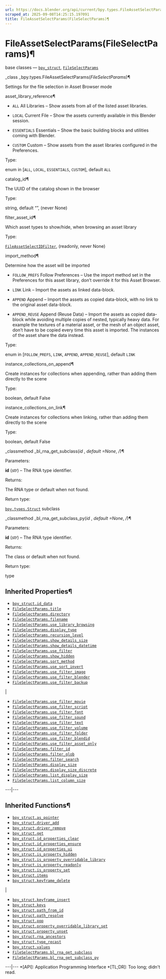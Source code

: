 ```yaml
---
url: https://docs.blender.org/api/current/bpy.types.FileAssetSelectParams.html
scraped_at: 2025-09-08T14:25:15.197091
title: FileAssetSelectParams(FileSelectParams)¶
---
```


# FileAssetSelectParams(FileSelectParams)¶  
  
base classes — [`bpy_struct`](bpy.types.bpy_struct.html#bpy.types.bpy_struct
"bpy.types.bpy_struct"),
[`FileSelectParams`](bpy.types.FileSelectParams.html#bpy.types.FileSelectParams
"bpy.types.FileSelectParams")

_class _bpy.types.FileAssetSelectParams(_FileSelectParams_)¶

    

Settings for the file selection in Asset Browser mode

asset_library_reference¶

    

  * `ALL` All Libraries – Show assets from all of the listed asset libraries.

  * `LOCAL` Current File – Show the assets currently available in this Blender session.

  * `ESSENTIALS` Essentials – Show the basic building blocks and utilities coming with Blender.

  * `CUSTOM` Custom – Show assets from the asset libraries configured in the Preferences.

Type:

    

enum in [`ALL`, `LOCAL`, `ESSENTIALS`, `CUSTOM`], default `ALL`

catalog_id¶

    

The UUID of the catalog shown in the browser

Type:

    

string, default “”, (never None)

filter_asset_id¶

    

Which asset types to show/hide, when browsing an asset library

Type:

    

[`FileAssetSelectIDFilter`](bpy.types.FileAssetSelectIDFilter.html#bpy.types.FileAssetSelectIDFilter
"bpy.types.FileAssetSelectIDFilter"), (readonly, never None)

import_method¶

    

Determine how the asset will be imported

  * `FOLLOW_PREFS` Follow Preferences – Use the import method set in the Preferences for this asset library, don’t override it for this Asset Browser.

  * `LINK` Link – Import the assets as linked data-block.

  * `APPEND` Append – Import the assets as copied data-block, with no link to the original asset data-block.

  * `APPEND_REUSE` Append (Reuse Data) – Import the assets as copied data-block while avoiding multiple copies of nested, typically heavy data. For example the textures of a material asset, or the mesh of an object asset, don’t have to be copied every time this asset is imported. The instances of the asset share the data instead.

Type:

    

enum in [`FOLLOW_PREFS`, `LINK`, `APPEND`, `APPEND_REUSE`], default `LINK`

instance_collections_on_append¶

    

Create instances for collections when appending, rather than adding them
directly to the scene

Type:

    

boolean, default False

instance_collections_on_link¶

    

Create instances for collections when linking, rather than adding them
directly to the scene

Type:

    

boolean, default False

_classmethod _bl_rna_get_subclass(_id_ , _default =None_, _/_)¶

    

Parameters:

    

**id** (_str_) – The RNA type identifier.

Returns:

    

The RNA type or default when not found.

Return type:

    

[`bpy.types.Struct`](bpy.types.Struct.html#bpy.types.Struct
"bpy.types.Struct") subclass

_classmethod _bl_rna_get_subclass_py(_id_ , _default =None_, _/_)¶

    

Parameters:

    

**id** (_str_) – The RNA type identifier.

Returns:

    

The class or default when not found.

Return type:

    

type

## Inherited Properties¶

  * [`bpy_struct.id_data`](bpy.types.bpy_struct.html#bpy.types.bpy_struct.id_data "bpy.types.bpy_struct.id_data")
  * [`FileSelectParams.title`](bpy.types.FileSelectParams.html#bpy.types.FileSelectParams.title "bpy.types.FileSelectParams.title")
  * [`FileSelectParams.directory`](bpy.types.FileSelectParams.html#bpy.types.FileSelectParams.directory "bpy.types.FileSelectParams.directory")
  * [`FileSelectParams.filename`](bpy.types.FileSelectParams.html#bpy.types.FileSelectParams.filename "bpy.types.FileSelectParams.filename")
  * [`FileSelectParams.use_library_browsing`](bpy.types.FileSelectParams.html#bpy.types.FileSelectParams.use_library_browsing "bpy.types.FileSelectParams.use_library_browsing")
  * [`FileSelectParams.display_type`](bpy.types.FileSelectParams.html#bpy.types.FileSelectParams.display_type "bpy.types.FileSelectParams.display_type")
  * [`FileSelectParams.recursion_level`](bpy.types.FileSelectParams.html#bpy.types.FileSelectParams.recursion_level "bpy.types.FileSelectParams.recursion_level")
  * [`FileSelectParams.show_details_size`](bpy.types.FileSelectParams.html#bpy.types.FileSelectParams.show_details_size "bpy.types.FileSelectParams.show_details_size")
  * [`FileSelectParams.show_details_datetime`](bpy.types.FileSelectParams.html#bpy.types.FileSelectParams.show_details_datetime "bpy.types.FileSelectParams.show_details_datetime")
  * [`FileSelectParams.use_filter`](bpy.types.FileSelectParams.html#bpy.types.FileSelectParams.use_filter "bpy.types.FileSelectParams.use_filter")
  * [`FileSelectParams.show_hidden`](bpy.types.FileSelectParams.html#bpy.types.FileSelectParams.show_hidden "bpy.types.FileSelectParams.show_hidden")
  * [`FileSelectParams.sort_method`](bpy.types.FileSelectParams.html#bpy.types.FileSelectParams.sort_method "bpy.types.FileSelectParams.sort_method")
  * [`FileSelectParams.use_sort_invert`](bpy.types.FileSelectParams.html#bpy.types.FileSelectParams.use_sort_invert "bpy.types.FileSelectParams.use_sort_invert")
  * [`FileSelectParams.use_filter_image`](bpy.types.FileSelectParams.html#bpy.types.FileSelectParams.use_filter_image "bpy.types.FileSelectParams.use_filter_image")
  * [`FileSelectParams.use_filter_blender`](bpy.types.FileSelectParams.html#bpy.types.FileSelectParams.use_filter_blender "bpy.types.FileSelectParams.use_filter_blender")
  * [`FileSelectParams.use_filter_backup`](bpy.types.FileSelectParams.html#bpy.types.FileSelectParams.use_filter_backup "bpy.types.FileSelectParams.use_filter_backup")

|

  * [`FileSelectParams.use_filter_movie`](bpy.types.FileSelectParams.html#bpy.types.FileSelectParams.use_filter_movie "bpy.types.FileSelectParams.use_filter_movie")
  * [`FileSelectParams.use_filter_script`](bpy.types.FileSelectParams.html#bpy.types.FileSelectParams.use_filter_script "bpy.types.FileSelectParams.use_filter_script")
  * [`FileSelectParams.use_filter_font`](bpy.types.FileSelectParams.html#bpy.types.FileSelectParams.use_filter_font "bpy.types.FileSelectParams.use_filter_font")
  * [`FileSelectParams.use_filter_sound`](bpy.types.FileSelectParams.html#bpy.types.FileSelectParams.use_filter_sound "bpy.types.FileSelectParams.use_filter_sound")
  * [`FileSelectParams.use_filter_text`](bpy.types.FileSelectParams.html#bpy.types.FileSelectParams.use_filter_text "bpy.types.FileSelectParams.use_filter_text")
  * [`FileSelectParams.use_filter_volume`](bpy.types.FileSelectParams.html#bpy.types.FileSelectParams.use_filter_volume "bpy.types.FileSelectParams.use_filter_volume")
  * [`FileSelectParams.use_filter_folder`](bpy.types.FileSelectParams.html#bpy.types.FileSelectParams.use_filter_folder "bpy.types.FileSelectParams.use_filter_folder")
  * [`FileSelectParams.use_filter_blendid`](bpy.types.FileSelectParams.html#bpy.types.FileSelectParams.use_filter_blendid "bpy.types.FileSelectParams.use_filter_blendid")
  * [`FileSelectParams.use_filter_asset_only`](bpy.types.FileSelectParams.html#bpy.types.FileSelectParams.use_filter_asset_only "bpy.types.FileSelectParams.use_filter_asset_only")
  * [`FileSelectParams.filter_id`](bpy.types.FileSelectParams.html#bpy.types.FileSelectParams.filter_id "bpy.types.FileSelectParams.filter_id")
  * [`FileSelectParams.filter_glob`](bpy.types.FileSelectParams.html#bpy.types.FileSelectParams.filter_glob "bpy.types.FileSelectParams.filter_glob")
  * [`FileSelectParams.filter_search`](bpy.types.FileSelectParams.html#bpy.types.FileSelectParams.filter_search "bpy.types.FileSelectParams.filter_search")
  * [`FileSelectParams.display_size`](bpy.types.FileSelectParams.html#bpy.types.FileSelectParams.display_size "bpy.types.FileSelectParams.display_size")
  * [`FileSelectParams.display_size_discrete`](bpy.types.FileSelectParams.html#bpy.types.FileSelectParams.display_size_discrete "bpy.types.FileSelectParams.display_size_discrete")
  * [`FileSelectParams.list_display_size`](bpy.types.FileSelectParams.html#bpy.types.FileSelectParams.list_display_size "bpy.types.FileSelectParams.list_display_size")
  * [`FileSelectParams.list_column_size`](bpy.types.FileSelectParams.html#bpy.types.FileSelectParams.list_column_size "bpy.types.FileSelectParams.list_column_size")

  
---|---  
  
## Inherited Functions¶

  * [`bpy_struct.as_pointer`](bpy.types.bpy_struct.html#bpy.types.bpy_struct.as_pointer "bpy.types.bpy_struct.as_pointer")
  * [`bpy_struct.driver_add`](bpy.types.bpy_struct.html#bpy.types.bpy_struct.driver_add "bpy.types.bpy_struct.driver_add")
  * [`bpy_struct.driver_remove`](bpy.types.bpy_struct.html#bpy.types.bpy_struct.driver_remove "bpy.types.bpy_struct.driver_remove")
  * [`bpy_struct.get`](bpy.types.bpy_struct.html#bpy.types.bpy_struct.get "bpy.types.bpy_struct.get")
  * [`bpy_struct.id_properties_clear`](bpy.types.bpy_struct.html#bpy.types.bpy_struct.id_properties_clear "bpy.types.bpy_struct.id_properties_clear")
  * [`bpy_struct.id_properties_ensure`](bpy.types.bpy_struct.html#bpy.types.bpy_struct.id_properties_ensure "bpy.types.bpy_struct.id_properties_ensure")
  * [`bpy_struct.id_properties_ui`](bpy.types.bpy_struct.html#bpy.types.bpy_struct.id_properties_ui "bpy.types.bpy_struct.id_properties_ui")
  * [`bpy_struct.is_property_hidden`](bpy.types.bpy_struct.html#bpy.types.bpy_struct.is_property_hidden "bpy.types.bpy_struct.is_property_hidden")
  * [`bpy_struct.is_property_overridable_library`](bpy.types.bpy_struct.html#bpy.types.bpy_struct.is_property_overridable_library "bpy.types.bpy_struct.is_property_overridable_library")
  * [`bpy_struct.is_property_readonly`](bpy.types.bpy_struct.html#bpy.types.bpy_struct.is_property_readonly "bpy.types.bpy_struct.is_property_readonly")
  * [`bpy_struct.is_property_set`](bpy.types.bpy_struct.html#bpy.types.bpy_struct.is_property_set "bpy.types.bpy_struct.is_property_set")
  * [`bpy_struct.items`](bpy.types.bpy_struct.html#bpy.types.bpy_struct.items "bpy.types.bpy_struct.items")
  * [`bpy_struct.keyframe_delete`](bpy.types.bpy_struct.html#bpy.types.bpy_struct.keyframe_delete "bpy.types.bpy_struct.keyframe_delete")

|

  * [`bpy_struct.keyframe_insert`](bpy.types.bpy_struct.html#bpy.types.bpy_struct.keyframe_insert "bpy.types.bpy_struct.keyframe_insert")
  * [`bpy_struct.keys`](bpy.types.bpy_struct.html#bpy.types.bpy_struct.keys "bpy.types.bpy_struct.keys")
  * [`bpy_struct.path_from_id`](bpy.types.bpy_struct.html#bpy.types.bpy_struct.path_from_id "bpy.types.bpy_struct.path_from_id")
  * [`bpy_struct.path_resolve`](bpy.types.bpy_struct.html#bpy.types.bpy_struct.path_resolve "bpy.types.bpy_struct.path_resolve")
  * [`bpy_struct.pop`](bpy.types.bpy_struct.html#bpy.types.bpy_struct.pop "bpy.types.bpy_struct.pop")
  * [`bpy_struct.property_overridable_library_set`](bpy.types.bpy_struct.html#bpy.types.bpy_struct.property_overridable_library_set "bpy.types.bpy_struct.property_overridable_library_set")
  * [`bpy_struct.property_unset`](bpy.types.bpy_struct.html#bpy.types.bpy_struct.property_unset "bpy.types.bpy_struct.property_unset")
  * [`bpy_struct.rna_ancestors`](bpy.types.bpy_struct.html#bpy.types.bpy_struct.rna_ancestors "bpy.types.bpy_struct.rna_ancestors")
  * [`bpy_struct.type_recast`](bpy.types.bpy_struct.html#bpy.types.bpy_struct.type_recast "bpy.types.bpy_struct.type_recast")
  * [`bpy_struct.values`](bpy.types.bpy_struct.html#bpy.types.bpy_struct.values "bpy.types.bpy_struct.values")
  * [`FileSelectParams.bl_rna_get_subclass`](bpy.types.FileSelectParams.html#bpy.types.FileSelectParams.bl_rna_get_subclass "bpy.types.FileSelectParams.bl_rna_get_subclass")
  * [`FileSelectParams.bl_rna_get_subclass_py`](bpy.types.FileSelectParams.html#bpy.types.FileSelectParams.bl_rna_get_subclass_py "bpy.types.FileSelectParams.bl_rna_get_subclass_py")

  
---|---
  *[API]: Application Programming Interface
  *[TL;DR]: Too long; didn't read.

